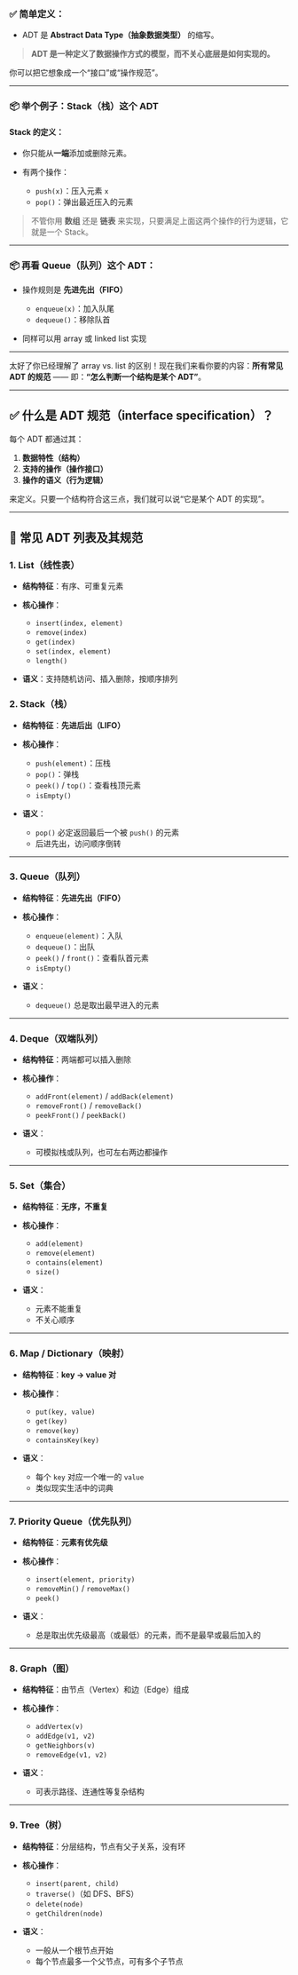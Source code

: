 ### ✅ 简单定义：

- ADT 是 **Abstract Data Type（抽象数据类型）** 的缩写。

> **ADT 是一种定义了数据操作方式的模型，而不关心底层是如何实现的。**

你可以把它想象成一个“接口”或“操作规范”。

---

### 📦 举个例子：Stack（栈）这个 ADT

#### Stack 的定义：

- 你只能从**一端**添加或删除元素。
- 有两个操作：

  - `push(x)`：压入元素 `x`
  - `pop()`：弹出最近压入的元素

> 不管你用 **数组** 还是 **链表** 来实现，只要满足上面这两个操作的行为逻辑，它就是一个 Stack。

---

### 📦 再看 Queue（队列）这个 ADT：

- 操作规则是 **先进先出（FIFO）**

  - `enqueue(x)`：加入队尾
  - `dequeue()`：移除队首

- 同样可以用 array 或 linked list 实现

---

太好了你已经理解了 array vs. list 的区别！现在我们来看你要的内容：**所有常见 ADT 的规范** —— 即：**“怎么判断一个结构是某个 ADT”**。

---

## ✅ 什么是 ADT 规范（interface specification）？

每个 ADT 都通过其：

1. **数据特性（结构）**
2. **支持的操作（操作接口）**
3. **操作的语义（行为逻辑）**

来定义。只要一个结构符合这三点，我们就可以说“它是某个 ADT 的实现”。

---

## 🧩 常见 ADT 列表及其规范

### 1. **List（线性表）**

- **结构特征**：有序、可重复元素
- **核心操作**：

  - `insert(index, element)`
  - `remove(index)`
  - `get(index)`
  - `set(index, element)`
  - `length()`

- **语义**：支持随机访问、插入删除，按顺序排列

### 2. **Stack（栈）**

- **结构特征**：**先进后出（LIFO）**
- **核心操作**：

  - `push(element)`：压栈
  - `pop()`：弹栈
  - `peek()` / `top()`：查看栈顶元素
  - `isEmpty()`

- **语义**：

  - `pop()` 必定返回最后一个被 `push()` 的元素
  - 后进先出，访问顺序倒转

---

### 3. **Queue（队列）**

- **结构特征**：**先进先出（FIFO）**
- **核心操作**：

  - `enqueue(element)`：入队
  - `dequeue()`：出队
  - `peek()` / `front()`：查看队首元素
  - `isEmpty()`

- **语义**：

  - `dequeue()` 总是取出最早进入的元素

---

### 4. **Deque（双端队列）**

- **结构特征**：两端都可以插入删除
- **核心操作**：

  - `addFront(element)` / `addBack(element)`
  - `removeFront()` / `removeBack()`
  - `peekFront()` / `peekBack()`

- **语义**：

  - 可模拟栈或队列，也可左右两边都操作

---

### 5. **Set（集合）**

- **结构特征**：**无序，不重复**
- **核心操作**：

  - `add(element)`
  - `remove(element)`
  - `contains(element)`
  - `size()`

- **语义**：

  - 元素不能重复
  - 不关心顺序

---

### 6. **Map / Dictionary（映射）**

- **结构特征**：**key → value 对**
- **核心操作**：

  - `put(key, value)`
  - `get(key)`
  - `remove(key)`
  - `containsKey(key)`

- **语义**：

  - 每个 `key` 对应一个唯一的 `value`
  - 类似现实生活中的词典

---

### 7. **Priority Queue（优先队列）**

- **结构特征**：**元素有优先级**
- **核心操作**：

  - `insert(element, priority)`
  - `removeMin()` / `removeMax()`
  - `peek()`

- **语义**：

  - 总是取出优先级最高（或最低）的元素，而不是最早或最后加入的

---

### 8. **Graph（图）**

- **结构特征**：由节点（Vertex）和边（Edge）组成
- **核心操作**：

  - `addVertex(v)`
  - `addEdge(v1, v2)`
  - `getNeighbors(v)`
  - `removeEdge(v1, v2)`

- **语义**：

  - 可表示路径、连通性等复杂结构

---

### 9. **Tree（树）**

- **结构特征**：分层结构，节点有父子关系，没有环
- **核心操作**：

  - `insert(parent, child)`
  - `traverse()`（如 DFS、BFS）
  - `delete(node)`
  - `getChildren(node)`

- **语义**：

  - 一般从一个根节点开始
  - 每个节点最多一个父节点，可有多个子节点
